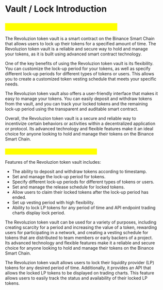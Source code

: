 # Vault / Lock Introduction

## <mark style="color:yellow;">Revoluzion Vault / Lock Introduction</mark>

The Revoluzion token vault is a smart contract on the Binance Smart Chain that allows users to lock up their tokens for a specified amount of time. The Revoluzion token vault is a reliable and secure way to hold and manage your tokens, as it is built using advanced smart contract technology.

One of the key benefits of using the Revoluzion token vault is its flexibility. You can customize the lock-up period for your tokens, as well as specify different lock-up periods for different types of tokens or users. This allows you to create a customized token vesting schedule that meets your specific needs.

The Revoluzion token vault also offers a user-friendly interface that makes it easy to manage your tokens. You can easily deposit and withdraw tokens from the vault, and you can track your locked tokens and the remaining lock-up period using the transparent and auditable smart contract.

Overall, the Revoluzion token vault is a secure and reliable way to incentivize certain behaviors or activities within a decentralized application or protocol. Its advanced technology and flexible features make it an ideal choice for anyone looking to hold and manage their tokens on the Binance Smart Chain.

### <mark style="color:yellow;">What Can Revoluzion Vault / Lock Do?</mark>

Features of the Revoluzion token vault includes:

* The ability to deposit and withdraw tokens according to timestamp.
* Set and manage the lock-up period for tokens.
* Specify different lock-up periods for different types of tokens or users.
* Set and manage the release schedule for locked tokens.
* Allow users to claim their locked tokens after the lock-up period has ended.
* Set up vesting period with high flexibility.
* Ability to lock LP tokens for any period of time and API endpoint trading charts display lock period.

The Revoluzion token vault can be used for a variety of purposes, including creating scarcity for a period and increasing the value of a token, rewarding users for participating in a network, and creating a vesting schedule for tokens that are distributed to team members or early backers of a project. Its advanced technology and flexible features make it a reliable and secure choice for anyone looking to hold and manage their tokens on the Binance Smart Chain.

The Revoluzion token vault allows users to lock their liquidity provider (LP) tokens for any desired period of time. Additionally, it provides an API that allows the locked LP tokens to be displayed on trading charts. This feature allows users to easily track the status and availability of their locked LP tokens.
